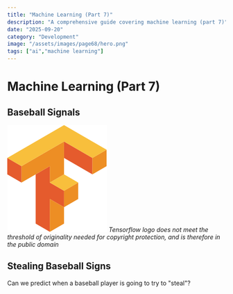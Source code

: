 ```yaml
---
title: "Machine Learning (Part 7)"
description: "A comprehensive guide covering machine learning (part 7)"
date: "2025-09-20"
category: "Development"
image: "/assets/images/page68/hero.png"
tags: ["ai","machine learning"]
---
```


# Machine Learning (Part 7)

## Baseball Signals

![](/assets/images/page68/tensorflow-logo.svg)
*Tensorflow logo does not meet the threshold of originality needed for copyright protection, and is therefore in the public domain*


## Stealing Baseball Signs

Can we predict when a baseball player is going to try to "steal"?
